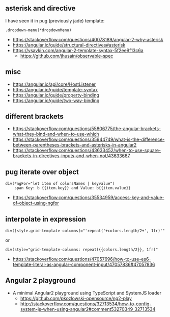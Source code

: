 ## asterisk and directive

I have seen it in pug (previously jade) template:

```pug
.dropdown-menu(*dropdownMenu)
```

- https://stackoverflow.com/questions/40078189/angular-2-why-asterisk
- https://angular.io/guide/structural-directives#asterisk
- https://vsavkin.com/angular-2-template-syntax-5f2ee9f13c6a
  - https://github.com/jhusain/observable-spec

## misc

- https://angular.io/api/core/HostListener
- https://angular.io/guide/template-syntax
- https://angular.io/guide/property-binding
- https://angular.io/guide/two-way-binding

## different brackets

- https://stackoverflow.com/questions/55806775/the-angular-brackets-what-they-bind-and-when-to-use-which
- https://stackoverflow.com/questions/35944749/what-is-the-difference-between-parentheses-brackets-and-asterisks-in-angular2
- https://stackoverflow.com/questions/43633452/when-to-use-square-brackets-in-directives-inputs-and-when-not/43633667

## pug iterate over object

```pug
div(*ngFor="let item of colorsNames | keyvalue")
	span Key: b {{item.key}} and Value: b{{item.value}}
```

- https://stackoverflow.com/questions/35534959/access-key-and-value-of-object-using-ngfor

## interpolate in expression

```pug
div([style.grid-template-columns]="'repeat('+colors.length/2+', 1fr)'"
```

or

```pug
div(style="grid-template-columns: repeat({{colors.length/2}}, 1fr)"
```

- https://stackoverflow.com/questions/47057696/how-to-use-es6-template-literal-as-angular-component-input/47057836#47057836

## Angular 2 playground

- A minimal Angular2 playground using TypeScript and SystemJS loader
  - https://github.com/pkozlowski-opensource/ng2-play
  - http://stackoverflow.com/questions/32713534/how-to-config-system-js-when-using-angular2#comment53270349_32713534

